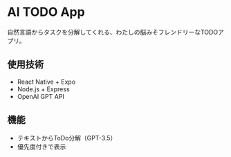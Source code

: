 # AI TODO App

自然言語からタスクを分解してくれる、わたしの脳みそフレンドリーなTODOアプリ。

## 使用技術

- React Native + Expo
- Node.js + Express
- OpenAI GPT API

## 機能

- テキストからToDo分解（GPT-3.5）
- 優先度付きで表示
